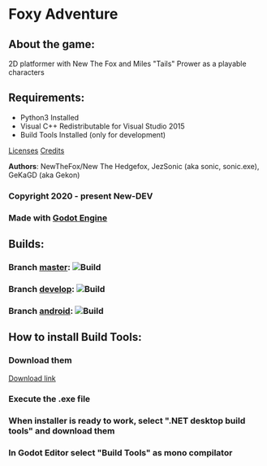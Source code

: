 # Foxy Adventure

## About the game:
2D platformer with New The Fox and Miles "Tails" Prower as a playable characters

## Requirements: 
- Python3 Installed
- Visual C++ Redistributable for Visual Studio 2015
- Build Tools Installed (only for development)

[Licenses](https://github.com/NewDEV-github/Foxy-Adventure/tree/master/Licenses)
[Credits](https://github.com/NewDEV-github/Foxy-Adventure/tree/master/CREDITS.txt)

**Authors**: NewTheFox/New The Hedgefox, JezSonic (aka sonic, sonic.exe), GeKaGD (aka Gekon)

### Copyright 2020 - present New-DEV

### Made with [Godot Engine](https://godotengine.org)



## Builds:

### Branch [master](https://github.com/NewDEV-github/Foxy-Adventure/tree/master/):  ![Build](https://github.com/NewDEV-github/Foxy-Adventure/workflows/Build/badge.svg?branch=master)

### Branch [develop](https://github.com/NewDEV-github/Foxy-Adventure/tree/develop/):  ![Build](https://github.com/NewDEV-github/Foxy-Adventure/workflows/Build/badge.svg?branch=develop)

### Branch [android](https://github.com/NewDEV-github/Foxy-Adventure/tree/android/):  ![Build](https://github.com/NewDEV-github/Foxy-Adventure/workflows/Build/badge.svg?branch=android)


## How to install Build Tools:
### Download them
[Download link](https://visualstudio.microsoft.com/pl/thank-you-downloading-visual-studio/?sku=BuildTools&rel=16)
### Execute the .exe file
### When installer is ready to work, select ".NET desktop build tools" and download them
### In Godot Editor select "Build Tools" as mono compilator
